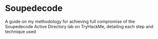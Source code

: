 # Soupedecode
A guide on my methodology for achieving full compromise of the Soupedecode Active Directory lab on TryHackMe, detailing each step and technique used
